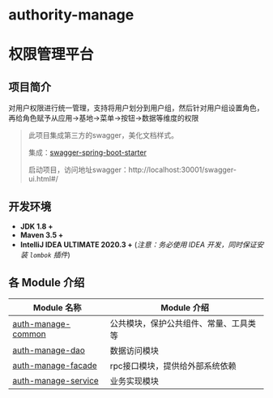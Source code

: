# authority-manage
# 权限管理平台

## 项目简介
对用户权限进行统一管理，支持将用户划分到用户组，然后针对用户组设置角色，
再给角色赋予从应用->基地->菜单->按钮->数据等维度的权限
> 此项目集成第三方的swagger，美化文档样式。
> 
> 集成：[swagger-spring-boot-starter](https://github.com/battcn/swagger-spring-boot) 
>
> 启动项目，访问地址swagger：http://localhost:30001/swagger-ui.html#/

## 开发环境
- **JDK 1.8 +**
- **Maven 3.5 +**
- **IntelliJ IDEA ULTIMATE 2020.3 +** (*注意：务必使用 IDEA 开发，同时保证安装 `lombok` 插件*)

## 各 Module 介绍
| Module 名称                                                  | Module 介绍                                                  |
| ------------------------------------------------------------ | ------------------------------------------------------------ |
| [auth-manage-common](./auth-manage-common) | 公共模块，保护公共组件、常量、工具类等                              |
| [auth-manage-dao](./auth-manage-dao) | 数据访问模块                        |
| [auth-manage-facade](./auth-manage-facade)     | rpc接口模块，提供给外部系统依赖 |
| [auth-manage-service](./auth-manage-service) | 业务实现模块 |
